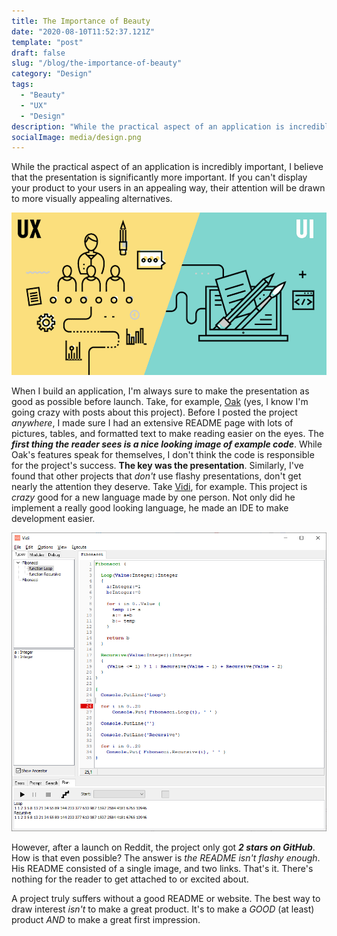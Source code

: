 ```yaml
---
title: The Importance of Beauty
date: "2020-08-10T11:52:37.121Z"
template: "post"
draft: false
slug: "/blog/the-importance-of-beauty"
category: "Design"
tags:
  - "Beauty"
  - "UX"
  - "Design"
description: "While the practical aspect of an application is incredibly important, I believe that the presentation is significantly more important."
socialImage: media/design.png
---
```


While the practical aspect of an application is incredibly important, I believe that the presentation is significantly more important. If you can't display your product to your users in an appealing way, their attention will be drawn to more visually appealing alternatives.

![Design](./media/design.png)

When I build an application, I'm always sure to make the presentation as good as possible before launch. Take, for example, [Oak](https://github.com/adam-mcdaniel/oakc) (yes, I know I'm going crazy with posts about this project). Before I posted the project _anywhere_, I made sure I had an extensive README page with lots of pictures, tables, and formatted text to make reading easier on the eyes. The **_first thing the reader sees is a nice looking image of example code_**. While Oak's features speak for themselves, I don't think the code is responsible for the project's success. **The key was the presentation**. Similarly, I've found that other projects that _don't_ use flashy presentations, don't get nearly the attention they deserve. Take [Vidi](https://github.com/davidberneda/Vidi), for example. This project is _crazy_ good for a new language made by one person. Not only did he implement a really good looking language, he made an IDE to make development easier.

![Vidi](./media/vidi.png)

However, after a launch on Reddit, the project only got _**2 stars on GitHub**_. How is that even possible? The answer is _the README isn't flashy enough_. His README consisted of a single image, and two links. That's it. There's nothing for the reader to get attached to or excited about.

A project truly suffers without a good README or website. The best way to draw interest _isn't_ to make a great product. It's to make a _GOOD_ (at least) product _AND_ to make a great first impression.